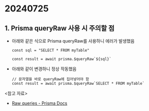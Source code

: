 # 20240725

## 1. Prisma queryRaw 사용 시 주의할 점

- 아래와 같은 식으로 Prisma queryRaw를 사용하니 에러가 발생했음

  ```
  const sql = "SELECT * FROM myTable"

  const result = await prisma.$queryRaw`${sql}`
  ```

- 아래와 같이 변경하니 정상 작동했음
  ```
  // 문자열을 바로 queryRaw에 집어넣어야 함
  const result = await prisma.$queryRaw`SELECT * FROM myTable`
  ```

<참고 자료>

- [Raw queries - Prisma Docs](https://www.prisma.io/docs/orm/prisma-client/queries/raw-database-access/raw-queries)

